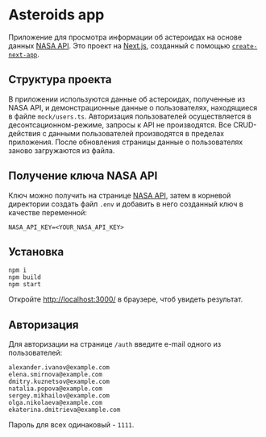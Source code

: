 # Asteroids app

Приложение для просмотра информации об астероидах на основе данных [NASA API](https://api.nasa.gov/). Это проект на [Next.js](https://nextjs.org), созданный с помощью [`create-next-app`](https://nextjs.org/docs/app/api-reference/cli/create-next-app).

## Структура проекта

В приложении используются данные об астероидах, полученные из NASA API, и демонстрационные данные о пользователях, находящиеся в файле `mock/users.ts`. Авторизация пользователей осуществляется в десонтсационном-режиме, запросы к API не производятся. Все CRUD-действия с данными пользователей производятся в пределах приложения. После обновления страницы данные о пользователях заново загружаются из файла.

## Получение ключа NASA API

Ключ можно получить на странице [NASA API](https://api.nasa.gov/), затем в корневой директории создать файл `.env` и добавить в него созданный ключ в качестве переменной:

```
NASA_API_KEY=<YOUR_NASA_API_KEY>
```

## Установка

```
npm i
npm build
npm start
```

Откройте [http://localhost:3000/](http://localhost:3000) в браузере, чтоб увидеть результат.

## Авторизация

Для авторизации на странице `/auth` введите e-mail одного из пользователей:

```
alexander.ivanov@example.com
elena.smirnova@example.com
dmitry.kuznetsov@example.com
natalia.popova@example.com
sergey.mikhailov@example.com
olga.nikolaeva@example.com
ekaterina.dmitrieva@example.com
```

Пароль для всех одинаковый - `1111`.
